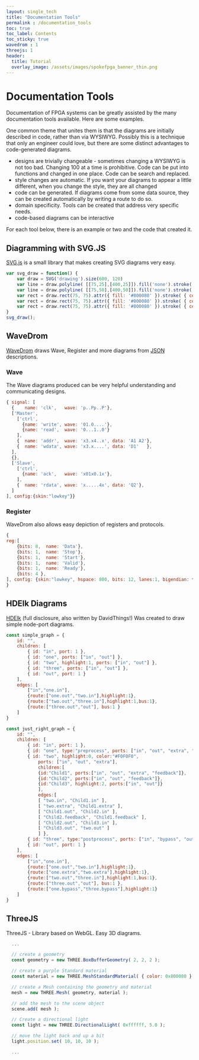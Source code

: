 ```yaml
---
layout: single_tech
title: "Documentation Tools"
permalink : /documentation_tools
toc: true
toc_label: Contents
toc_sticky: true
wavedrom : 1
threejs: 1
header:
  title: Tutorial
  overlay_image: /assets/images/spokefpga_banner_thin.png
---
```


# Documentation Tools

Documentation of FPGA systems can be greatly assisted by the many documentation tools available.  Here are some examples.

One common theme that unites them is that the diagrams are initially described in code, rather than via WYSIWYG.  Possibly this is a technique that only an engineer could love, but there are some distinct advantages to code-generated diagrams.

- designs are trivially changeable - sometimes changing a WYSIWYG is not too bad.  Changing 100 at a time is prohibitive.  Code can be put into functions and changed in one place.  Code can be search and replaced.
- style changes are automatic.  If you want your diagrams to appear a little different, when you change the style, they are all changed
- code can be generated.  If diagrams come from some data source, they can be created automatically by writing a route to do so.
- domain specificity.  Tools can be created that address very specific needs.
- code-based diagrams can be interactive

For each tool below, there is an example or two and the code that created it.

## Diagramming with SVG.JS

[SVG.js](https://svgjs.com/) is a small library that makes creating SVG diagrams very easy.

<div id="drawing"></div>

<script type="text/javascript">
    var svg_draw = function() {
        var draw = SVG('drawing').size(600, 120)
        var line = draw.polyline( [[75,25],[400,25]]).fill('none').stroke( { color:'#999', width:4 } )
        var line = draw.polyline( [[75,50],[400,50]]).fill('none').stroke( { color:'#999', width:4 } )
        var rect = draw.rect(75, 75).attr({ fill: '#800080' }).stroke( { color:'#600060', width:2 } )
        var rect = draw.rect(75, 75).attr({ fill: '#800080' }).stroke( { color:'#600060', width:2 } ).move( 200, 0 )
        var rect = draw.rect(75, 75).attr({ fill: '#800080' }).stroke( { color:'#600060', width:2 } ).move( 400, 0 )
    }
    svg_draw();
</script>

```js
var svg_draw = function() {
    var draw = SVG('drawing').size(600, 120)
    var line = draw.polyline( [[75,25],[400,25]]).fill('none').stroke( { color:'#999', width:4 } )
    var line = draw.polyline( [[75,50],[400,50]]).fill('none').stroke( { color:'#999', width:4 } )
    var rect = draw.rect(75, 75).attr({ fill: '#800080' }).stroke( { color:'#600060', width:2 } )
    var rect = draw.rect(75, 75).attr({ fill: '#800080' }).stroke( { color:'#600060', width:2 } ).move( 200, 0 )
    var rect = draw.rect(75, 75).attr({ fill: '#800080' }).stroke( { color:'#600060', width:2 } ).move( 400, 0 )
}
svg_draw();
```

## WaveDrom

[WaveDrom](https://wavedrom.com/) draws Wave, Register and more diagrams from [JSON](https://www.json.org/) descriptions.

### Wave

The Wave diagrams produced can be very helpful understanding and communicating designs.

<script type="WaveDrom">
{ signal: [
  {    name: 'clk',   wave: 'p..Pp..P'},
  ['Master',
    ['ctrl',
      {name: 'write', wave: '01.0....'},
      {name: 'read',  wave: '0...1..0'}
    ],
    {  name: 'addr',  wave: 'x3.x4..x', data: 'A1 A2'},
    {  name: 'wdata', wave: 'x3.x....', data: 'D1'   },
  ],
  {},
  ['Slave',
    ['ctrl',
      {name: 'ack',   wave: 'x01x0.1x'},
    ],
    {  name: 'rdata', wave: 'x.....4x', data: 'Q2'},
  ]
], config:{skin:"lowkey"}}
</script>

```js
{ signal: [
  {    name: 'clk',   wave: 'p..Pp..P'},
  ['Master',
    ['ctrl',
      {name: 'write', wave: '01.0....'},
      {name: 'read',  wave: '0...1..0'}
    ],
    {  name: 'addr',  wave: 'x3.x4..x', data: 'A1 A2'},
    {  name: 'wdata', wave: 'x3.x....', data: 'D1'   },
  ],
  {},
  ['Slave',
    ['ctrl',
      {name: 'ack',   wave: 'x01x0.1x'},
    ],
    {  name: 'rdata', wave: 'x.....4x', data: 'Q2'},
  ]
], config:{skin:"lowkey"}}
```

### Register

WaveDrom also allows easy depiction of registers and protocols.

<script type="WaveDrom">
{
reg:[
    {bits: 8,  name: 'Data'},
    {bits: 1,  name: 'Stop'},
    {bits: 1,  name: 'Start'},
    {bits: 1,  name: 'Valid'},
    {bits: 1,  name: 'Ready'},
    {bits: 4 },
], config: {skin:"lowkey", hspace: 800, bits: 12, lanes:1, bigendian: true}
}
</script>

```js
{
reg:[
    {bits: 8,  name: 'Data'},
    {bits: 1,  name: 'Stop'},
    {bits: 1,  name: 'Start'},
    {bits: 1,  name: 'Valid'},
    {bits: 1,  name: 'Ready'},
    {bits: 4 },
], config: {skin:"lowkey", hspace: 800, bits: 12, lanes:1, bigendian: true}
}
```

## HDElk Diagrams

[HDElk](https://davidthings.github.io/hdelk/) (full disclosure, also written by DavidThings!) Was created to draw simple node-port diagrams.

<script type="text/javascript">

    const simple_graph = {
        id: "",
        children: [
            { id: "in", port: 1 },
            { id: "one", ports: ["in", "out"] },
            { id: "two", highlight:1, ports: ["in", "out"] },
            { id: "three", ports: ["in", "out"] },
            { id: "out", port: 1 }
        ],
        edges: [
            ["in","one.in"],
            {route:["one.out","two.in"],highlight:1},
            {route:["two.out","three.in"],highlight:1,bus:1},
            {route:["three.out","out"], bus:1 }
        ]
    }

    hdelk.layout( simple_graph, "simple_diagram" );

    const just_right_graph = {
        id: "",
        children: [
            { id: "in", port: 1 },
            { id: "one", type:"preprocess", ports: ["in", "out", "extra", "bypass"] },
            { id: "two", highlight:0, color:"#F0F0F0",
              ports: ["in", "out", "extra"],
              children:[
                {id:"Child1", ports:["in", "out", "extra", "feedback"]},
                {id:"Child2", ports:["in", "out", "feedback"]},
                {id:"Child3", highlight:2, ports:["in", "out"]}
               ],
              edges:[
                [ "two.in", "Child1.in" ],
                [ "two.extra", "Child1.extra" ],
                [ "Child1.out", "Child2.in" ],
                [ "Child2.feedback", "Child1.feedback" ],
                [ "Child2.out", "Child3.in" ],
                [ "Child3.out", "two.out" ]
              ] },
            { id: "three", type:"postprocess", ports: ["in", "bypass", "out"] },
            { id: "out", port: 1 }
        ],
        edges: [
            ["in","one.in"],
            {route:["one.out","two.in"],highlight:1},
            {route:["one.extra","two.extra"],highlight:1},
            {route:["two.out","three.in"],highlight:1,bus:1},
            {route:["three.out","out"], bus:1 },
            {route:["one.bypass","three.bypass"],highlight:1}
        ]
    }

    hdelk.layout( just_right_graph, "just_right_diagram" );


</script>

<div id="simple_diagram"></div>

```js
const simple_graph = {
    id: "",
    children: [
        { id: "in", port: 1 },
        { id: "one", ports: ["in", "out"] },
        { id: "two", highlight:1, ports: ["in", "out"] },
        { id: "three", ports: ["in", "out"] },
        { id: "out", port: 1 }
    ],
    edges: [
        ["in","one.in"],
        {route:["one.out","two.in"],highlight:1},
        {route:["two.out","three.in"],highlight:1,bus:1},
        {route:["three.out","out"], bus:1 }
    ]
}
```

<div id="just_right_diagram"></div>

```js
const just_right_graph = {
    id: "",
    children: [
        { id: "in", port: 1 },
        { id: "one", type:"preprocess", ports: ["in", "out", "extra", "bypass"] },
        { id: "two", highlight:0, color:"#F0F0F0",
            ports: ["in", "out", "extra"],
            children:[
            {id:"Child1", ports:["in", "out", "extra", "feedback"]},
            {id:"Child2", ports:["in", "out", "feedback"]},
            {id:"Child3", highlight:2, ports:["in", "out"]}
            ],
            edges:[
            [ "two.in", "Child1.in" ],
            [ "two.extra", "Child1.extra" ],
            [ "Child1.out", "Child2.in" ],
            [ "Child2.feedback", "Child1.feedback" ],
            [ "Child2.out", "Child3.in" ],
            [ "Child3.out", "two.out" ]
            ] },
        { id: "three", type:"postprocess", ports: ["in", "bypass", "out"] },
        { id: "out", port: 1 }
    ],
    edges: [
        ["in","one.in"],
        {route:["one.out","two.in"],highlight:1},
        {route:["one.extra","two.extra"],highlight:1},
        {route:["two.out","three.in"],highlight:1,bus:1},
        {route:["three.out","out"], bus:1 },
        {route:["one.bypass","three.bypass"],highlight:1}
    ]
}
```

## ThreeJS

ThreeJS - Library based on WebGL.  Easy 3D diagrams.

<div id="threejs_d1"></div>

<script>
// these need to be accessed inside more than one function so we'll declare them first
let container;
let camera;
let renderer;
let scene;
let mesh;

let width = 600;
let height = 200;

function init() {

  // Get a reference to the container element that will hold our scene
  container = document.getElementById( "threejs_d1" );

  // create a Scene
  scene = new THREE.Scene();

  scene.background = new THREE.Color( 0xF0F0F0 );

  // set up the options for a perspective camera
  const fov = 20; // fov = Field Of View
  const aspect = width / height;
  const near = 0.1;
  const far = 100;

  camera = new THREE.PerspectiveCamera( fov, aspect, near, far );

  // every object is initially created at ( 0, 0, 0 )
  // we'll move the camera back a bit so that we can view the scene
  camera.position.set( 0, 0, 10 );

  // create a geometry
  const geometry = new THREE.BoxBufferGeometry( 2, 2, 2 );

  // create a purple Standard material
  const material = new THREE.MeshStandardMaterial( { color: 0x800080 } );

  // create a Mesh containing the geometry and material
  mesh = new THREE.Mesh( geometry, material );

  // add the mesh to the scene object
  scene.add( mesh );

  // Create a directional light
  const light = new THREE.DirectionalLight( 0xffffff, 5.0 );

  // move the light back and up a bit
  light.position.set( 10, 10, 10 );

  // remember to add the light to the scene
  scene.add( light );

  // create a WebGLRenderer and set its width and height
  renderer = new THREE.WebGLRenderer( { antialias: true } );
  renderer.setSize( width,height );

  renderer.setPixelRatio( window.devicePixelRatio );

  // add the automatically created <canvas> element to the page
  container.appendChild( renderer.domElement );

}

function animate() {

  // call animate recursively
  requestAnimationFrame( animate );

  // increase the mesh's rotation each frame
  mesh.rotation.z += 0.01;
  mesh.rotation.x += 0.01;
  mesh.rotation.y += 0.01;

  // render, or 'create a still image', of the scene
  // this will create one still image / frame each time the animate
  // function calls itself
  renderer.render( scene, camera );

}

// call the init function to set everything up
init();

// then call the animate function to render the scene
animate();

</script>

```js
  ...

  // create a geometry
  const geometry = new THREE.BoxBufferGeometry( 2, 2, 2 );

  // create a purple Standard material
  const material = new THREE.MeshStandardMaterial( { color: 0x800080 } );

  // create a Mesh containing the geometry and material
  mesh = new THREE.Mesh( geometry, material );

  // add the mesh to the scene object
  scene.add( mesh );

  // Create a directional light
  const light = new THREE.DirectionalLight( 0xffffff, 5.0 );

  // move the light back and up a bit
  light.position.set( 10, 10, 10 );

  ...
  ```